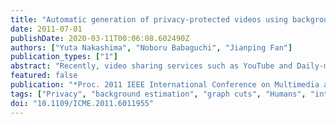 ```yaml
---
title: "Automatic generation of privacy-protected videos using background estimation"
date: 2011-07-01
publishDate: 2020-03-11T00:06:08.602490Z
authors: ["Yuta Nakashima", "Noboru Babaguchi", "Jianping Fan"]
publication_types: ["1"]
abstract: "Recently, video sharing services such as YouTube and Daily-motion have become popular and many videos taken with mobile video cameras are uploaded to such a video sharing service. However, such videos can infringe on the privacy right of people in the videos because they may contain privacy sensitive information (PSI) of the people, i.e., their appearances. This strongly motivates us to develop a technique to generate privacy-protected videos. In this paper, we propose a novel system for automatic generation of privacy-protected videos based on background estimation. In most conventional techniques, objects that contain PSI are detected and obscured by, e.g., blurring. Conversely, in our system, background pixels are estimated and then substituted with intended human objects that are essential for the camera person's capture intention. We quantitatively evaluate our system to demonstrate its potential applicability."
featured: false
publication: "*Proc. 2011 IEEE International Conference on Multimedia and Expo (ICME)*"
tags: ["Privacy", "background estimation", "graph cuts", "Humans", "intended human object detection", "OWL", "Privacy protection for video"]
doi: "10.1109/ICME.2011.6011955"
---
```


